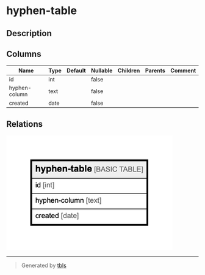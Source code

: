 # hyphen-table

## Description

## Columns

| Name | Type | Default | Nullable | Children | Parents | Comment |
| ---- | ---- | ------- | -------- | -------- | ------- | ------- |
| id | int |  | false |  |  |  |
| hyphen-column | text |  | false |  |  |  |
| created | date |  | false |  |  |  |

## Relations

![er](hyphen-table.png)

---

> Generated by [tbls](https://github.com/k1LoW/tbls)

